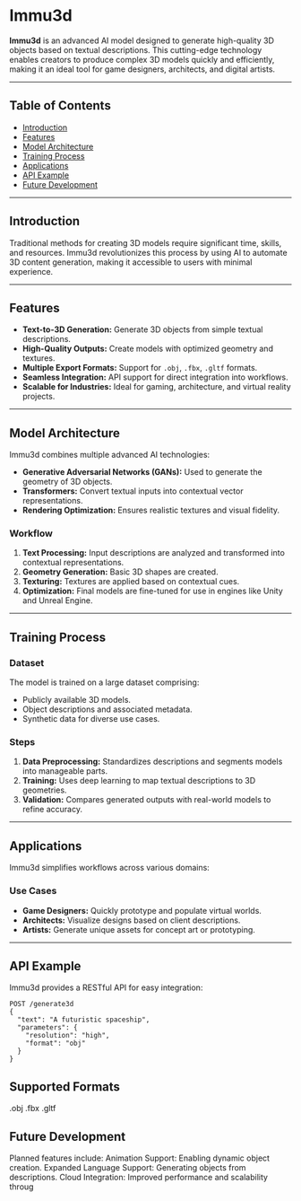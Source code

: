 # Immu3d

**Immu3d** is an advanced AI model designed to generate high-quality 3D objects based on textual descriptions. This cutting-edge technology enables creators to produce complex 3D models quickly and efficiently, making it an ideal tool for game designers, architects, and digital artists.

---

## Table of Contents
- [Introduction](#introduction)
- [Features](#features)
- [Model Architecture](#model-architecture)
- [Training Process](#training-process)
- [Applications](#applications)
- [API Example](#api-example)
- [Future Development](#future-development)

---

## Introduction

Traditional methods for creating 3D models require significant time, skills, and resources. Immu3d revolutionizes this process by using AI to automate 3D content generation, making it accessible to users with minimal experience.

---

## Features

- **Text-to-3D Generation:** Generate 3D objects from simple textual descriptions.
- **High-Quality Outputs:** Create models with optimized geometry and textures.
- **Multiple Export Formats:** Support for `.obj`, `.fbx`, `.gltf` formats.
- **Seamless Integration:** API support for direct integration into workflows.
- **Scalable for Industries:** Ideal for gaming, architecture, and virtual reality projects.

---

## Model Architecture

Immu3d combines multiple advanced AI technologies:
- **Generative Adversarial Networks (GANs):** Used to generate the geometry of 3D objects.
- **Transformers:** Convert textual inputs into contextual vector representations.
- **Rendering Optimization:** Ensures realistic textures and visual fidelity.

### Workflow
1. **Text Processing:** Input descriptions are analyzed and transformed into contextual representations.
2. **Geometry Generation:** Basic 3D shapes are created.
3. **Texturing:** Textures are applied based on contextual cues.
4. **Optimization:** Final models are fine-tuned for use in engines like Unity and Unreal Engine.

---

## Training Process

### Dataset
The model is trained on a large dataset comprising:
- Publicly available 3D models.
- Object descriptions and associated metadata.
- Synthetic data for diverse use cases.

### Steps
1. **Data Preprocessing:** Standardizes descriptions and segments models into manageable parts.
2. **Training:** Uses deep learning to map textual descriptions to 3D geometries.
3. **Validation:** Compares generated outputs with real-world models to refine accuracy.

---

## Applications

Immu3d simplifies workflows across various domains:

### Use Cases
- **Game Designers:** Quickly prototype and populate virtual worlds.
- **Architects:** Visualize designs based on client descriptions.
- **Artists:** Generate unique assets for concept art or prototyping.

---

## API Example

Immu3d provides a RESTful API for easy integration:

```
POST /generate3d
{
  "text": "A futuristic spaceship",
  "parameters": {
    "resolution": "high",
    "format": "obj"
  }
}
```

## Supported Formats
.obj
.fbx
.gltf

## Future Development
Planned features include:
Animation Support: Enabling dynamic object creation.
Expanded Language Support: Generating objects from descriptions.
Cloud Integration: Improved performance and scalability throug

